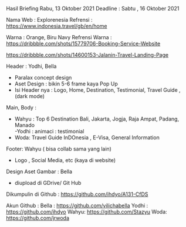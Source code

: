 Hasil Briefing Rabu, 13 Oktober 2021
Deadline : Sabtu , 16 Oktober 2021

Nama Web : Explorenesia
Refrensi : https://www.indonesia.travel/gb/en/home

Warna : Orange, Biru Navy
Refrensi Warna : 
https://dribbble.com/shots/15779706-Booking-Service-Website

https://dribbble.com/shots/14600153-Jalanin-Travel-Landing-Page

Header : Yodhi, Bella
- Paralax concept design 
- Aset Design : bikin 5-6 frame kaya Pop Up
- Isi Header nya : Logo, Home, Destination, Testimonial, Travel Guide , (dark mode) 

Main, Body : 
- Wahyu : Top 6 Destination
Bali, Jakarta, Jogja, Raja Ampat, Padang, Manado  
-Yodhi : animaci : testimonial 
- Woda: Travel Guide 
InDOnesia , E-Visa, General Information

Footer: Wahyu ( bisa collab sama yang lain)
- Logo , Social Media, etc (kaya di website)

Design Aset Gambar : Bella 
- diupload di GDrive/ Git Hub

Dikumpulin di Github : 
https://github.com/ihdyo/A131-CfDS

Akun Github : 
Bella : https://github.com/vilichabella
Yodhi : https://github.com/ihdyo
Wahyu: https://github.com/Stazyu
Woda: https://github.com/jrwoda
